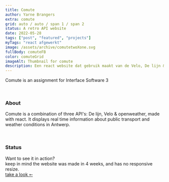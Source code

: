 ```yaml
---
title: Comute
author: Yarne Brangers
extra: comute
grid: auto / auto / span 1 / span 2
status: A retro API website
date: 2022-05-28
tags: ["post", "featured", "projects"]
myTags: "react afgewerkt"
image: /assets/archive/comutetwoXone.svg
fullBody: comuteFB
color: comuteGrid
imageAlt: Thumbnail for comute
description: Een react website dat gebruik maakt van de Velo, De lijn & open weather API's.
---
```


<p>Comute is an assignment for Interface Software 3</p><br>

<h3>About</h3>
<p>Comute is a combination of three API's: De lijn, Velo & openweather, made with react. It displays real time information about public transport and weather conditions in Antwerp.</p><br>

<h3>Status</h3>

Want to see it in action?  
keep in mind the website was made in 4 weeks, and has no responsive resize.  
[take a look ➵](https://comute.netlify.app/)
